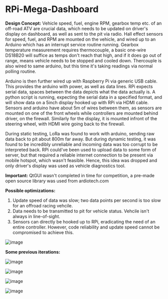 # RPi-Mega-Dashboard

**Design Concept:** Vehicle speed, fuel, engine RPM, gearbox temp etc. of an off-road ATV are crucial data, which needs to be updated on driver's display on dashboard, as well as sent to the pit via radio.
Hall effect sensors for speed, fuel, and RPM are mounted on the vehicle, and wired up to an Arduino which has an interrupt service routine running.
Gearbox temperature measurement requires thermocouple, a basic one-wire DS18B20 will suffice as temps don't reach that high, and if it does go out of range, means vehicle needs to be stopped and cooled down.
Thercouple is also wired to same arduino, but this time it's taking readings via normal polling routine.

Arduino is then further wired up with Raspberry Pi via generic USB cable. This provides the arduino with power, as well as data lines. RPi expects serial data, spaces between the data depicts what the data actually is.
A python script is running, expecting the serial data in a specified format, and will show data on a 5inch display hooked up with RPi via HDMI cable.
Sensors and arduino have about 5m of wires between them, as sensors are mounted on one of the front wheels while controllers are mounted behind driver, on the firewall.
Similarly for the display, it is mounted infront of the steering wheel, with HDMI wire going back to the firewall.


During static testing, LoRa was found to work with arduino, sending raw data back to pit about 800m far away. But during dynamic testing, it was found to be incredibly unreliable and incoming data was too corrupt to be
interpreted back. RPi could've been used to upload data to some form of server, but that required a reliable internet connection to be present via mobile hotspot, which wasn't feasible. Hence, this idea was dropped
and only driver's display was used as vehicle diagnostics tool.

**Important:** QtGUI wasn't completed in time for competition, a pre-made open source library was used from ardiotech.com

**Possible optimizations:** 
1. Update speed of data was slow; two data points per second is too slow for an offroad racing vehcile.
2. Data needs to be transmitted to pit for vehicle status. Vehcile isn't always in line-of-sight.
3. Sensors can directly be hooked up to RPi, eradicating the need of an entire controller. However, code reliability and update speed cannot be compromised to achieve this.

![image](https://github.com/vikasdotvivek/RPi-Mega-Dashboard/assets/43683145/8076757d-fee7-40fd-8dfc-828c62d1ec02)


**Some previous iterations:**


![image](https://github.com/vikasdotvivek/RPi-Mega-Dashboard/assets/43683145/24a351be-611d-4e54-887e-7f0d196ce43b)

![image](https://github.com/vikasdotvivek/RPi-Mega-Dashboard/assets/43683145/4cc89bfa-cefb-451e-9d49-7d02b04abe14)

![image](https://github.com/vikasdotvivek/RPi-Mega-Dashboard/assets/43683145/b9efe121-9a00-445e-8cfa-644a844b38c8)

![image](https://github.com/vikasdotvivek/RPi-Mega-Dashboard/assets/43683145/f91ce5b9-c9ca-4e48-aee2-dfff3f4bcb26)












